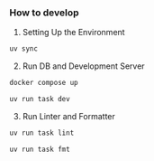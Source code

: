 ### How to develop

1. Setting Up the Environment

``` bash
uv sync
```

2. Run DB and Development Server
``` bash
docker compose up

uv run task dev
```

3. Run Linter and Formatter
``` bash
uv run task lint

uv run task fmt
```
